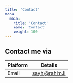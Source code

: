 ```yaml
---
title: 'Contact'
menu:
  main:
    title: 'Contact'
    name: 'Contact'
    weight: 100
---
```


## Contact me via

| Platform | Details                                                      |
| -------- | ------------------------------------------------------------ |
| Email    | [sayhi@rahim.li](mailto:sayhi@rahim.li "Mail to me")         |


